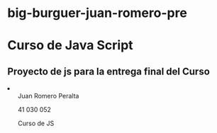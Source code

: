 # big-burguer-juan-romero-pre
  <h1>Curso de Java Script</h1>
    <h2>Proyecto de js para la entrega final del Curso</h2>
    <li>
        <ul>Juan Romero Peralta</ul>
        <ul>41 030 052</ul>
        <ul>Curso de JS</ul>
    </li>
